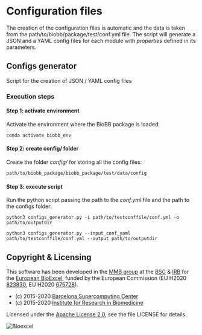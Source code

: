 # Configuration files

The creation of the configuration files is automatic and the data is taken from the path/to/biobb/package/test/conf.yml file. The script will generate a JSON and a YAML config files for each module with *properties* defined in its parameters.

## Configs generator

Script for the creation of JSON / YAML config files

### Execution steps

#### Step 1: activate environment

Activate the environment where the BioBB package is loaded:

```Shell
conda activate biobb_env
```
#### Step 2: create config/ folder

Create the folder *config/* for storing all the config files:

```Shell
path/to/biobb_package/biobb_package/test/data/config
```

#### Step 3: execute script

Run the python script passing the path to the *conf.yml* file and the path to the configs folder:

```Shell
python3 configs_generator.py -i path/to/testconffile/conf.yml -o path/to/outputdir
```

```Shell
python3 configs_generator.py --input_conf_yaml path/to/testconffile/conf.yml --output path/to/outputdir
```

## Copyright & Licensing
This software has been developed in the [MMB group](http://mmb.irbbarcelona.org) at the [BSC](http://www.bsc.es/) & [IRB](https://www.irbbarcelona.org/) for the [European BioExcel](http://bioexcel.eu/), funded by the European Commission (EU H2020 [823830](http://cordis.europa.eu/projects/823830), EU H2020 [675728](http://cordis.europa.eu/projects/675728)).

* (c) 2015-2020 [Barcelona Supercomputing Center](https://www.bsc.es/)
* (c) 2015-2020 [Institute for Research in Biomedicine](https://www.irbbarcelona.org/)

Licensed under the
[Apache License 2.0](https://www.apache.org/licenses/LICENSE-2.0), see the file LICENSE for details.

![](https://bioexcel.eu/wp-content/uploads/2019/04/Bioexcell_logo_1080px_transp.png "Bioexcel")
